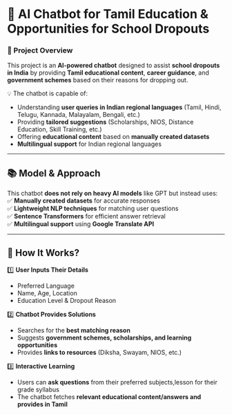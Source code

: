 # 🏫 AI Chatbot for Tamil Education & Opportunities for School Dropouts  

### 📌 Project Overview  
This project is an **AI-powered chatbot** designed to assist **school dropouts in India** by providing **Tamil educational content**, **career guidance**, and **government schemes** based on their reasons for dropping out.  

💡 The chatbot is capable of:  
- Understanding **user queries in Indian regional languages** (Tamil, Hindi, Telugu, Kannada, Malayalam, Bengali, etc.)  
- Providing **tailored suggestions** (Scholarships, NIOS, Distance Education, Skill Training, etc.)  
- Offering **educational content** based on **manually created datasets**  
- **Multilingual support** for Indian regional languages  

---

## 📚 **Model & Approach**  
This chatbot **does not rely on heavy AI models** like GPT but instead uses:  
✅ **Manually created datasets** for accurate responses  
✅ **Lightweight NLP techniques** for matching user questions  
✅ **Sentence Transformers** for efficient answer retrieval  
✅ **Multilingual support** using **Google Translate API**  

---

## 🚀 **How It Works?**  
1️⃣ **User Inputs Their Details**  
   - Preferred Language  
   - Name, Age, Location  
   - Education Level & Dropout Reason  

2️⃣ **Chatbot Provides Solutions**  
   - Searches for the **best matching reason**  
   - Suggests **government schemes, scholarships, and learning opportunities**  
   - Provides **links to resources** (Diksha, Swayam, NIOS, etc.)  

3️⃣ **Interactive Learning**  
   - Users can **ask questions** from their preferred subjects,lesson for their grade syllabus
   - The chatbot fetches **relevant educational content/answers and provides in Tamil**  

